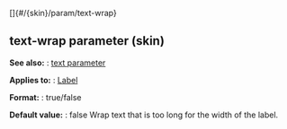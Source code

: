 []{#/{skin}/param/text-wrap}
  ## text-wrap parameter (skin)
  **See also:**
  :   [text parameter](ref/%7Bskin%7D/param/text)
  <!-- -->
  **Applies to:**
  :   [Label](ref/%7Bskin%7D/control/label)
  <!-- -->
  **Format:**
  :   true/false
  <!-- -->
  **Default value:**
  :   false
  Wrap text that is too long for the width of the label.